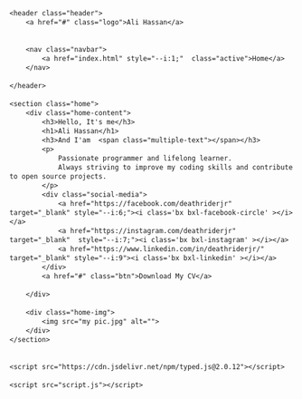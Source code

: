 <!DOCTYPE html>
<html lang="en">
<head>
    <meta charset="UTF-8">
    <meta http-equiv="X-UA-Compatible" content="IE=edge">
    <meta name="viewport" content="width=device-width, initial-scale=1.0">
    <title>Ali Hassan Atif</title>
    <link rel="stylesheet" href="style.css">
    <link href='https://unpkg.com/boxicons@2.1.4/css/boxicons.min.css' rel='stylesheet'>
</head>
<body>
    


    <header class="header">
        <a href="#" class="logo">Ali Hassan</a>


        <nav class="navbar">
            <a href="index.html" style="--i:1;"  class="active">Home</a>
        </nav>

    </header>
   
    <section class="home">
        <div class="home-content">
            <h3>Hello, It's me</h3>
            <h1>Ali Hassan</h1>
            <h3>And I'am  <span class="multiple-text"></span></h3>
            <p>
                Passionate programmer and lifelong learner. 
                Always striving to improve my coding skills and contribute to open source projects. 
            </p>
            <div class="social-media">
                <a href="https://facebook.com/deathriderjr" target="_blank" style="--i:6;"><i class='bx bxl-facebook-circle' ></i></a>
                <a href="https://instagram.com/deathriderjr" target="_blank"  style="--i:7;"><i class='bx bxl-instagram' ></i></a>
                <a href="https://www.linkedin.com/in/deathriderjr/" target="_blank" style="--i:9"><i class='bx bxl-linkedin' ></i></a>
            </div>
            <a href="#" class="btn">Download My CV</a>
            
        </div>

        <div class="home-img">
            <img src="my pic.jpg" alt="">
        </div>
    </section>


    <script src="https://cdn.jsdelivr.net/npm/typed.js@2.0.12"></script>

    <script src="script.js"></script>
</body>
</html>
